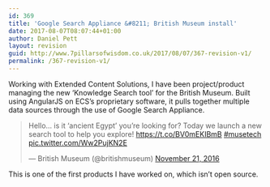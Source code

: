 ```yaml
---
id: 369
title: 'Google Search Appliance &#8211; British Museum install'
date: 2017-08-07T08:07:44+01:00
author: Daniel Pett
layout: revision
guid: http://www.7pillarsofwisdom.co.uk/2017/08/07/367-revision-v1/
permalink: /367-revision-v1/
---
```

Working with Extended Content Solutions, I have been project/product managing the new &#8216;Knowledge Search tool&#8217; for the British Museum. Built using AngularJS on ECS&#8217;s proprietary software, it pulls together multiple data sources through the use of Google Search Appliance.

<blockquote class="twitter-tweet" data-width="500" data-dnt="true">
  <p lang="en" dir="ltr">
    Hello… is it ‘ancient Egypt’ you’re looking for? Today we launch a new search tool to help you explore! <a href="https://t.co/BV0mEKIBmB">https://t.co/BV0mEKIBmB</a> <a href="https://twitter.com/hashtag/musetech?src=hash&ref_src=twsrc%5Etfw">#musetech</a> <a href="https://t.co/Ww2PujKN2E">pic.twitter.com/Ww2PujKN2E</a>
  </p>
  
  <p>
    &mdash; British Museum (@britishmuseum) <a href="https://twitter.com/britishmuseum/status/800676280970674176?ref_src=twsrc%5Etfw">November 21, 2016</a>
  </p>
</blockquote>



This is one of the first products I have worked on, which isn&#8217;t open source.